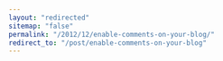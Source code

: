 ```yaml
---
layout: "redirected"
sitemap: "false"
permalink: "/2012/12/enable-comments-on-your-blog/"
redirect_to: "/post/enable-comments-on-your-blog"
---
```




